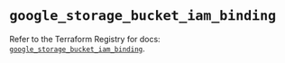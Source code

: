 # `google_storage_bucket_iam_binding`

Refer to the Terraform Registry for docs: [`google_storage_bucket_iam_binding`](https://registry.terraform.io/providers/hashicorp/google-beta/6.11.2/docs/resources/google_storage_bucket_iam_binding).
